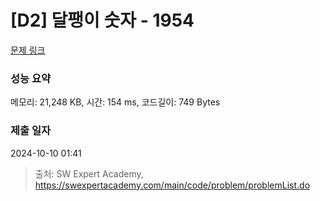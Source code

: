 # [D2] 달팽이 숫자 - 1954 

[문제 링크](https://swexpertacademy.com/main/code/problem/problemDetail.do?contestProbId=AV5PobmqAPoDFAUq) 

### 성능 요약

메모리: 21,248 KB, 시간: 154 ms, 코드길이: 749 Bytes

### 제출 일자

2024-10-10 01:41



> 출처: SW Expert Academy, https://swexpertacademy.com/main/code/problem/problemList.do
